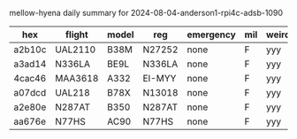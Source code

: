 mellow-hyena daily summary for 2024-08-04-anderson1-rpi4c-adsb-1090

|hex|flight|model|reg|emergency|mil|weirdo|
|--|--|--|--|--|--|--|
|a2b10c|UAL2110|B38M|N27252|none|F|yyy|
|a3ad14|N336LA|BE9L|N336LA|none|F|yyy|
|4cac46|MAA3618|A332|EI-MYY|none|F|yyy|
|a07dcd|UAL218|B78X|N13018|none|F|yyy|
|a2e80e|N287AT|B350|N287AT|none|F|yyy|
|aa676e|N77HS|AC90|N77HS|none|F|yyy|
